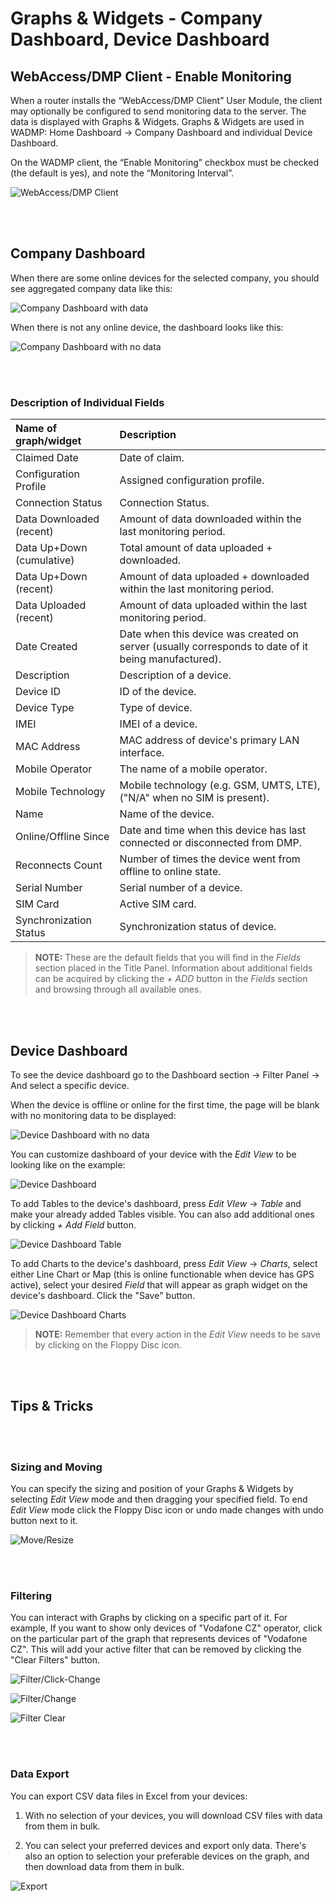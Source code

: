 # Graphs & Widgets - Company Dashboard, Device Dashboard

## WebAccess/DMP Client - Enable Monitoring

When a router installs the “WebAccess/DMP Client” User Module, the client may optionally be configured to send monitoring data to the server. The data is displayed with Graphs & Widgets. Graphs & Widgets are used in WADMP: Home Dashboard → Company Dashboard and individual Device Dashboard.

On the WADMP client, the “Enable Monitoring” checkbox must be checked (the default is yes), and note the “Monitoring Interval”.

![WebAccess/DMP Client](./DMP-Client.png "WebAccess/DMP Client")


&nbsp;    
&nbsp; 
## Company Dashboard

When there are some online devices for the selected company, you should see aggregated company data like this:


![Company Dashboard with data](./03company-dashboard.png "Company Dashboard with data")

When there is not any online device, the dashboard looks like this:

![Company Dashboard with no data](./04company-dashboard.png "Company Dashboard with no data")

&nbsp;    
&nbsp; 
### Description of Individual Fields

|        Name of graph/widget         |    Description       |
| :--------------------------  | :------------------- |
| Claimed Date | Date of claim. |
| Configuration Profile | Assigned configuration profile. |
| Connection Status | Connection Status. |
| Data Downloaded (recent) | Amount of data downloaded within the last monitoring period. |
| Data Up+Down (cumulative) | Total amount of data uploaded + downloaded. |
| Data Up+Down (recent) | Amount of data uploaded + downloaded within the last monitoring period. |
| Data Uploaded (recent) | Amount of data uploaded within the last monitoring period. |
| Date Created | Date when this device was created on server (usually corresponds to date of it being manufactured). |
| Description | Description of a device. |
| Device ID | ID of the device. |
| Device Type | Type of device. |
| IMEI | IMEI of a device. |
| MAC Address | MAC address of device's primary LAN interface. |
| Mobile Operator | The name of a mobile operator. |
| Mobile Technology | Mobile technology (e.g. GSM, UMTS, LTE), ("N/A" when no SIM is present). |
| Name | Name of the device. |
| Online/Offline Since | Date and time when this device has last connected or disconnected from DMP. |
| Reconnects Count | Number of times the device went from offline to online state. |
| Serial Number | Serial number of a device. |
| SIM Card | Active SIM card. |
| Synchronization Status | Synchronization status of device. |

> **NOTE:** These are the default fields that you will find in the *Fields* section placed in the Title Panel. Information about additional fields can be acquired by clicking the *+ ADD* button in the *Fields* section and browsing through all available ones.

&nbsp;    
&nbsp; 
## Device Dashboard

To see the device dashboard go to the Dashboard section → Filter Panel → And select a specific device.

When the device is offline or online for the first time, the page will be blank with no monitoring data to be displayed:

![Device Dashboard with no data](./06device-nodata.png "Device Dashboard with no data")

You can customize dashboard of your device with the *Edit View* to be looking like on the example:

![Device Dashboard](./05device-dashboard.png "Device Dashboard")

To add Tables to the device's dashboard, press *Edit VIew* → *Table* and make your already added Tables visible. You can also add additional ones by clicking *+ Add Field* button.

![Device Dashboard Table](./07-device-table.png "Device Dashboard Table")

To add Charts to the device's dashboard, press *Edit View* → *Charts*, select either Line Chart or Map (this is online functionable when device has GPS active), select your desired *Field* that will appear as graph widget on the device's dashboard. Click the "Save" button.

![Device Dashboard Charts](./08-device-charts.png "Device Dashboard Charts")

> **NOTE:** Remember that every action in the *Edit View* needs to be save by clicking on the Floppy Disc icon.


&nbsp;    
&nbsp; 
## Tips & Tricks

&nbsp;    
&nbsp; 
### Sizing and Moving

You can specify the sizing and position of your Graphs & Widgets by selecting *Edit View* mode and then dragging your specified field. To end *Edit View* mode click the Floppy Disc icon or undo made changes with undo button next to it.

![Move/Resize](./move-resize.png "Move/Resize")

&nbsp;    
&nbsp; 
### Filtering

You can interact with Graphs by clicking on a specific part of it. For example, If you want to show only devices of "Vodafone CZ" operator, click on the particular part of the graph that represents devices of "Vodafone CZ". This will add your active filter that can be removed by clicking the "Clear Filters" button.

![Filter/Click-Change](./filter-click-change.png "Filter/Click-Change")

![Filter/Change](./filter-change.png "Filter/Change")

![Filter Clear](./clear-filter.png "Filter Clear")

&nbsp;    
&nbsp; 
### Data Export

You can export CSV data files in Excel from your devices:

1. With no selection of your devices, you will download CSV files with data from them in bulk.

2. You can select your preferred devices and export only data. There's also an option to selection your preferable devices on the graph, and then download data from them in bulk.

![Export](./data-export.png "Export")